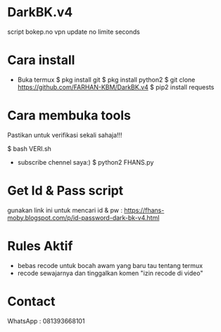 # DarkBK.v4
script bokep.no vpn update no limite seconds

# Cara install

- Buka termux
$ pkg install git
$ pkg install python2
$ git clone https://github.com/FARHAN-KBM/DarkBK.v4
$ pip2 install requests

# Cara membuka tools
Pastikan untuk verifikasi sekali sahaja!!!

$ bash VERI.sh
- subscribe chennel saya:)
$ python2 FHANS.py

# Get Id & Pass script
gunakan link ini untuk mencari id & pw :
https://fhans-moby.blogspot.com/p/id-password-dark-bk-v4.html

# Rules Aktif
- bebas recode untuk bocah awam yang baru tau tentang termux
- recode sewajarnya dan tinggalkan komen "izin recode di video" 

# Contact 
WhatsApp : 081393668101
